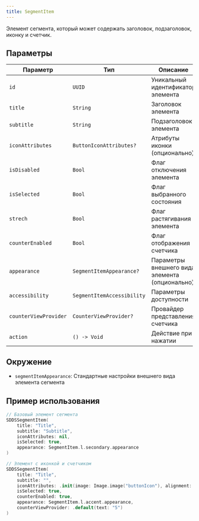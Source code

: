 ```yaml
---
title: SegmentItem
---
```


Элемент сегмента, который может содержать заголовок, подзаголовок, иконку и счетчик.

## Параметры

| Параметр | Тип | Описание |
|----------|-----|-----------|
| `id` | `UUID` | Уникальный идентификатор элемента |
| `title` | `String` | Заголовок элемента |
| `subtitle` | `String` | Подзаголовок элемента |
| `iconAttributes` | `ButtonIconAttributes?` | Атрибуты иконки (опционально) |
| `isDisabled` | `Bool` | Флаг отключения элемента |
| `isSelected` | `Bool` | Флаг выбранного состояния |
| `strech` | `Bool` | Флаг растягивания элемента |
| `counterEnabled` | `Bool` | Флаг отображения счетчика |
| `appearance` | `SegmentItemAppearance?` | Параметры внешнего вида элемента (опционально) |
| `accessibility` | `SegmentItemAccessibility` | Параметры доступности |
| `counterViewProvider` | `CounterViewProvider?` | Провайдер представления счетчика |
| `action` | `() -> Void` | Действие при нажатии |

## Окружение
- `segmentItemAppearance`: Стандартные настройки внешнего вида элемента сегмента

## Пример использования
```swift
// Базовый элемент сегмента
SDDSSegmentItem(
    title: "Title",
    subtitle: "Subtitle",
    iconAttributes: nil,
    isSelected: true,
    appearance: SegmentItem.l.secondary.appearance
)

// Элемент с иконкой и счетчиком
SDDSSegmentItem(
    title: "Title",
    subtitle: "",
    iconAttributes: .init(image: Image.image("buttonIcon"), alignment: .leading),
    isSelected: true,
    counterEnabled: true,
    appearance: SegmentItem.l.accent.appearance,
    counterViewProvider: .default(text: "5")
)
``` 
